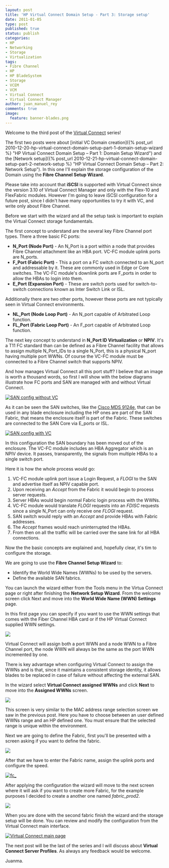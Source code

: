 ```yaml
---
layout: post
title: 'HP Virtual Connect Domain Setup - Part 3: Storage setup'
date: 2011-01-05
type: post
published: true
status: publish
categories:
- HP
- Networking
- Storage
- Virtualization
tags:
- Fibre Channel
- HP
- HP BladeSystem
- Storage
- VCEM
- VCM
- Virtual Connect
- Virtual Connect Manager
author: juan_manuel_rey
comments: true
image:
  feature: banner-blades.png
---
```


Welcome to the third post of the [Virtual Connect](http://www.hp.com/go/VirtualConnect) series!

The first two posts were about [initial VC Domain creation]({% post_url 2010-12-20-hp-virtual-connect-domain-setup-part-1-domain-setup-wizard %} "HP Virtual Connect Domain Setup – Part 1: Domain Setup Wizard") and the [Network setup]({% post_url 2010-12-21-hp-virtual-connect-domain-setup-part-2-network-setup %} "HP Virtual Connect Domain Setup – Part 2: Network Setup"). In this one I'll explain the storage configuration of the Domain using the **Fibre Channel Setup Wizard**.

Please take into account that **iSCSI** is supported with Virtual Connect since the version 3.10 of Virtual Connect Manager and only with the Flex-10 and FlexFabric modules. However I'm going to leave iSCSI configuration for a future post, since I didn't have many opportunities to try it with VC, and write only about Fibre Channel.

Before we start with the wizard and all the setup task is important to explain the Virtual Connect storage fundamentals.

The first concept to understand are the several key Fibre Channel port types. There a three basic FC ports:

-   **N_Port (Node Port)** - An N_Port is a port within a node that provides Fibre Channel attachment like an HBA port. VC-FC module uplink ports are N_ports.
-   **F_Port (Fabric Port)** - This a port on a FC switch connected to an N_port and addressable by it. These are commonly used in Edge or Core switches. The VC-FC module's downlink ports are F_ports in order to allow the HBAs to login into them.
-   **E_Port (Expansion Port)** - These are switch ports used for switch-to-switch connections known as Inter Switch Link or ISL.

Additionally there are two other ports, however these ports are not typically seen in Virtual Connect environments.

-   **NL_Port (Node Loop Port)** - An N_port capable of Arbitrated Loop function.
-   **FL_Port (Fabric Loop Port)** - An F_port capable of Arbitrated Loop function.

The next key concept to understand in **N_Port ID Virtualization** or **NPIV**. It's a T11 FC standard than can be defined as a Fibre Channel facility that allows to assign multiple N\_Port\_IDs to a single N_Port, this is a physical N_port having multiple port WWNs. Of course the VC-FC module must be connected to a Fibre Channel switch that supports NPIV.

And how manages Virtual Connect all this port stuff? I believe that an image is worth a thousand words, so first I will show with the below diagrams illustrate how FC ports and SAN are managed with and without Virtual Connect.

[![](/images/blade-san-novc.png "SAN config without VC")]({{site.url}}/images/blade-san-novc.png)

As it can be seen the SAN switches, like the [Cisco MDS 9124e](http://h18000.www1.hp.com/storage/saninfrastructure/switches/mds9124e/index.html), that can be used in any blade enclosure including the HP ones are part of the SAN Fabric, that means the enclosure itself is part of the Fabric. These switches are connected to the SAN Core via E_ports or ISL.

[![](/images/hp-vc-fc.png "SAN config with VC")]({site.url}/images/hp-vc-fc.png)

In this configuration the SAN boundary has been moved out of the enclosure. The VC-FC module includes an HBA Aggregator which is an NPIV device. It passes, transparently, the signals from multiple HBAs to a single switch port.

Here it is how the whole process would go:

1.  VC-FC module uplink port issue a Login Request, a *FLOGI* to the SAN and advertise itself as NPIV capable port.
2.  Upon receiving an *Accept* from the Fabric it would begin to process server requests.
3.  Server HBAs would begin normal Fabric login process with the WWNs.
4.  VC-FC module would translate *FLOGI* requests into an *FDISC* requests since a single N\_Port can only receive one *FLOGI* request.
5.  SAN switch would reply with an *Accept* and provide HBAs with Fabric addresses.
6.  The *Accept* frames would reach uninterrupted the HBAs.
7.  From then on all the traffic will be carried over the sane link for all HBA connections.

Now the the basic concepts are explained and, hopefully clear, it's tim to configure the storage.

We are going to use the **Fibre Channel Setup Wizard** to:

-   Identify the World Wide Names (WWNs) to be used by the servers.
-   Define the available SAN fabrics.

You can launch the wizard either from the Tools menu in the Virtua Connect page or right after finishing the **Network Setup Wizard**. From the welcome screen click Next and move into the **World Wide Name (WWN) Settings** page.

In this first page you can specify if you want to use the WWN settings that comes with the Fiber Channel HBA card or if the HP Virtual Connect supplied WWN settings.

[![](/images/fc_wizard_1.png)]({{site.url}}/images/fc_wizard_1.png)

Virtual Connect will assign both a port WWN and a node WWN to a Fibre Channel port, the node WWN will always be the same as the port WWN incremented by one.

There is key advantage when configuring Virtual Connect to assign the WWNs and is that, since it maintains a consistent storage identity, it allows blades to be replaced in case of failure without affecting the external SAN.

In the wizard select **Virtual Connect assigned WWNs** and click **Next** to move into the **Assigned WWNs** screen.

[![](/images/fc_wizard_2.png)]({{site.url}}/images/fc_wizard_2.png)

This screen is very similar to the MAC address range selection screen we saw in the previous post. Here you have to choose between an user defined WWNs range and an HP defined one. You must ensure that the selected range is unique within the environment.

Next we are going to define the Fabric, first you'll be presented with a screen asking if you want to define the fabric.

[![](/images/fc_wizard_3.png)]({{site.url}}/images/fc_wizard_3.png)

After that we have to enter the Fabric name, assign the uplink ports and configure the speed.

[![](/images/fc_wizard_4.png "fc_")]({{site.url}}/images/fc_wizard_4.png)

After applying the configuration the wizard will move to the next screen where it will ask if you want to create more Fabric, for the example purposes I decided to create a another one named *fabric_prod2*.

[![](/images/fc_wizard_6.png)]({{site.url}}/images/fc_wizard_6.png)

When you are done with the second fabric finish the wizard and the storage setup will be done. You can review and modify the configuration from the Virtual Connect main interface.

[![](/images/vc-config.png "Virtual Connect main page")]({{images}}/images/vc-config.png)

The next post will be the last of the series and I will discuss about **Virtual Connect Server Profiles**. As always any feedback would be welcome.

Juanma.

